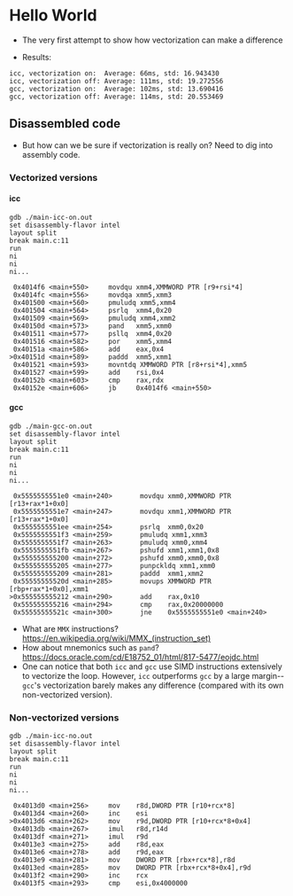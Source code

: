 # Hello World

* The very first attempt to show how vectorization can make a difference

* Results:
```
icc, vectorization on:  Average: 66ms, std: 16.943430
icc, vectorization off: Average: 111ms, std: 19.272556
gcc, vectorization on:  Average: 102ms, std: 13.690416
gcc, vectorization off: Average: 114ms, std: 20.553469
```

## Disassembled code

* But how can we be sure if vectorization is really on? Need to dig into assembly code.

### Vectorized versions

#### icc
```
gdb ./main-icc-on.out
set disassembly-flavor intel
layout split
break main.c:11
run
ni
ni
ni...
```
```
 0x4014f6 <main+550>     movdqu xmm4,XMMWORD PTR [r9+rsi*4]
 0x4014fc <main+556>     movdqa xmm5,xmm3
 0x401500 <main+560>     pmuludq xmm5,xmm4
 0x401504 <main+564>     psrlq  xmm4,0x20
 0x401509 <main+569>     pmuludq xmm4,xmm2
 0x40150d <main+573>     pand   xmm5,xmm0
 0x401511 <main+577>     psllq  xmm4,0x20 
 0x401516 <main+582>     por    xmm5,xmm4 
 0x40151a <main+586>     add    eax,0x4
>0x40151d <main+589>     paddd  xmm5,xmm1 
 0x401521 <main+593>     movntdq XMMWORD PTR [r8+rsi*4],xmm5
 0x401527 <main+599>     add    rsi,0x4
 0x40152b <main+603>     cmp    rax,rdx
 0x40152e <main+606>     jb     0x4014f6 <main+550> 
```

#### gcc

```
gdb ./main-gcc-on.out
set disassembly-flavor intel
layout split
break main.c:11
run
ni
ni
ni...
```
```
 0x5555555551e0 <main+240>       movdqu xmm0,XMMWORD PTR [r13+rax*1+0x0]
 0x5555555551e7 <main+247>       movdqu xmm1,XMMWORD PTR [r13+rax*1+0x0]
 0x5555555551ee <main+254>       psrlq  xmm0,0x20
 0x5555555551f3 <main+259>       pmuludq xmm1,xmm3
 0x5555555551f7 <main+263>       pmuludq xmm0,xmm4
 0x5555555551fb <main+267>       pshufd xmm1,xmm1,0x8
 0x555555555200 <main+272>       pshufd xmm0,xmm0,0x8
 0x555555555205 <main+277>       punpckldq xmm1,xmm0 
 0x555555555209 <main+281>       paddd  xmm1,xmm2
 0x55555555520d <main+285>       movups XMMWORD PTR [rbp+rax*1+0x0],xmm1
>0x555555555212 <main+290>       add    rax,0x10
 0x555555555216 <main+294>       cmp    rax,0x20000000
 0x55555555521c <main+300>       jne    0x5555555551e0 <main+240>

```
* What are `MMX` instructions? https://en.wikipedia.org/wiki/MMX_(instruction_set)
* How about mnemonics such as `pand`? https://docs.oracle.com/cd/E18752_01/html/817-5477/eojdc.html
* One can notice that both `icc` and `gcc` use SIMD instructions extensively to vectorize the loop. However, `icc`
outperforms `gcc` by a large margin--`gcc`'s vectorization barely makes any difference (compared with its own
non-vectorized version).

### Non-vectorized versions

```
gdb ./main-icc-no.out
set disassembly-flavor intel
layout split
break main.c:11
run
ni
ni
ni...
```
```
 0x4013d0 <main+256>     mov    r8d,DWORD PTR [r10+rcx*8]
 0x4013d4 <main+260>     inc    esi
>0x4013d6 <main+262>     mov    r9d,DWORD PTR [r10+rcx*8+0x4]
 0x4013db <main+267>     imul   r8d,r14d
 0x4013df <main+271>     imul   r9d
 0x4013e3 <main+275>     add    r8d,eax
 0x4013e6 <main+278>     add    r9d,eax
 0x4013e9 <main+281>     mov    DWORD PTR [rbx+rcx*8],r8d
 0x4013ed <main+285>     mov    DWORD PTR [rbx+rcx*8+0x4],r9d
 0x4013f2 <main+290>     inc    rcx
 0x4013f5 <main+293>     cmp    esi,0x4000000
 ```